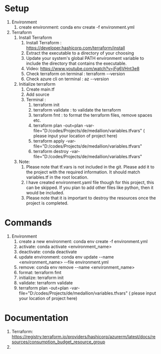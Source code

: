 # Setup

1. Environment
   1. create environment: conda env create -f environment.yml
2. Terraform
   1. Install Terraform
      1. Install Terraform : https://developer.hashicorp.com/terraform/install
      2. Extract the executable to a directory of your choosing
      3. Update your system's global PATH environment variable to include the directory that contains the executable.
      4. Video: https://www.youtube.com/watch?v=jFg6VHnt3e8
      5. Check terraform on terminal : terraform --version
      6. Check azure cli on terminal : az --version
   2. Initialize terraform
      1. Create main.tf
      2. Add source
      3. Terminal :
         1. terraform init
         2. terraform validate : to validate the terraform
         3. terraform fmt : to format the terraform files, remove spaces etc.
         4. terraform plan -out=plan -var-file="D:/codes/Projects/de/medallion/variables.tfvars" ( please input your location of project here)
         5. terraform apply -var-file="D:/codes/Projects/de/medallion/variables.tfvars"
         6. terraform destroy -var-file="D:/codes/Projects/de/medallion/variables.tfvars"
   3. Note:
      1. Please note that tf.vars is not included in the git. Please add it to the project with the required information. It should match variables.tf in the root location.
      2. I have created environment.yaml file though for this project, this can be skipped. If you plan to add other files like python, then it would be included.
      3. Please note that it is important to destroy the resources once the project is completed.

# Commands

1. Environment
   1. create a new environment: conda env create -f environment.yml
   2. activate: conda activate <environment_name>
   3. deactivate: conda deactivate
   4. update environment: conda env update --name <environment_name> --file environment.yml
   5. remove: conda env remove --name <environment_name>
   1. format: terraform fmt
   2. initialize: terraform init
   3. validate: terraform validate
   4. terraform plan -out=plan -var-file="D:/codes/Projects/de/medallion/variables.tfvars" ( please input your location of project here)

# Documentation

1. Terraform: https://registry.terraform.io/providers/hashicorp/azurerm/latest/docs/resources/consumption_budget_resource_group
2.
